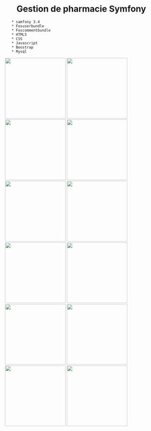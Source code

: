 

<h1 align="center"> Gestion de pharmacie Symfony </h1>



       * samfony 3.4
       * Fosuserbundle
       * Foscommentbundle
       * HTML5
       * CSS
       * Javascript
       * Boostrap
       * Mysql



  <img src="https://i.ibb.co/0Y0sXmq/1.jpgg" width="200">
 
  <img src="https://i.ibb.co/xH63PL2/2.jpg" width="200">

  <img src="https://i.ibb.co/bRmc94R/3.jpg" width="200">

  <img src="https://i.ibb.co/Rj1Sxzh/4.jpg" width="200">

  <img src="https://i.ibb.co/qFC1WfN/5.jpg" width="200">

  <img src="https://i.ibb.co/3NFGMLK/6.jpg" width="200">

  <img src="https://i.ibb.co/Tk7rmnX/8.jpg" width="200">

  <img src="https://i.ibb.co/47G7zGq/9.jpg" width="200">

  <img src="https://i.ibb.co/Fwc1cL2/10.jpg" width="200">
  
  <img src="https://i.ibb.co/wd12h7L/11.jpg.jpg" width="200">
  
  <img src="https://i.ibb.co/DMB9WW0/12.jpg" width="200">
  
  <img src="https://i.ibb.co/5kN2hSY/13.jpg.jpg" width="200">




  
  
  
  
  
  
  
  
  
  
  
  
  
  
   
   
   
   

  


